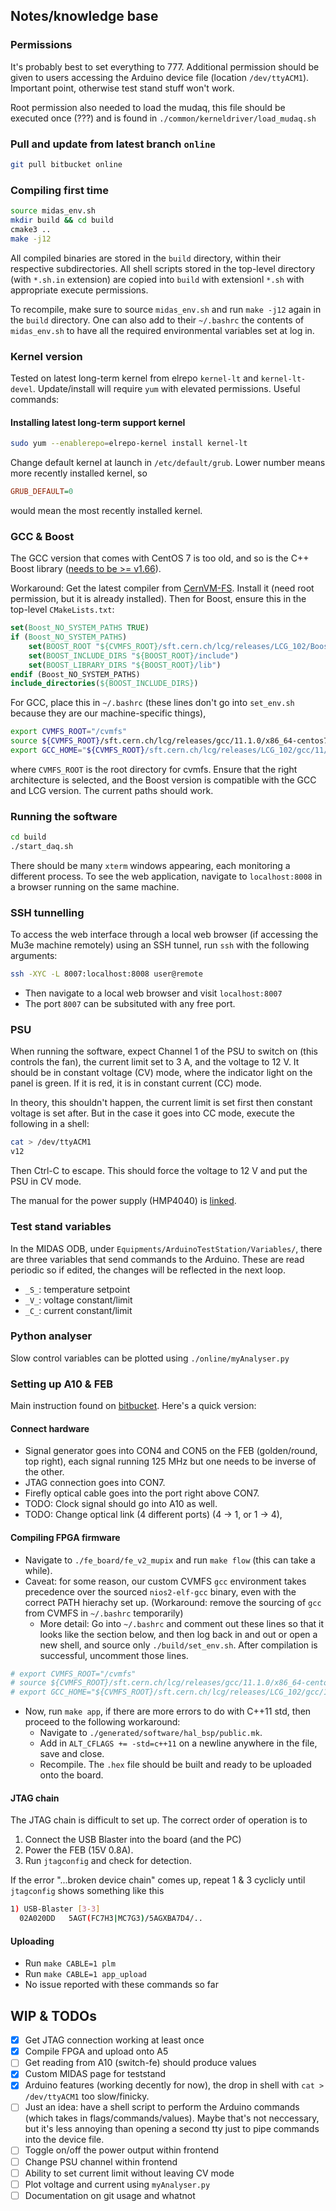 <!-- vim:set ft=markdown: -->
## Notes/knowledge base

### Permissions

It's probably best to set everything to 777. Additional permission should be
given to users accessing the Arduino device file (location `/dev/ttyACM1`).
Important point, otherwise test stand stuff won't work.

Root permission also needed to
load the mudaq, this file should be executed once (???) and is found in
`./common/kerneldriver/load_mudaq.sh`


### Pull and update from latest branch `online`

```bash
git pull bitbucket online
```

### Compiling first time

```bash
source midas_env.sh
mkdir build && cd build
cmake3 ..
make -j12
```

All compiled binaries are stored in the `build` directory, within their
respective subdirectories. All shell scripts stored in the top-level directory
(with `*.sh.in` extension) are copied into `build` with extensionl `*.sh` with
appropriate execute permissions.

To recompile, make sure to source `midas_env.sh` and run `make -j12` again in
the `build` directory. One can also add to their `~/.bashrc` the contents of
`midas_env.sh` to have all the required environmental variables set at log in.

### Kernel version

Tested on latest long-term kernel from elrepo `kernel-lt` and `kernel-lt-devel`.
Update/install will require `yum` with elevated permissions. Useful commands:

#### Installing latest long-term support kernel

```bash
sudo yum --enablerepo=elrepo-kernel install kernel-lt
```

Change default kernel at launch in `/etc/default/grub`. Lower number means more
recently installed kernel, so

```cfg
GRUB_DEFAULT=0
```

would mean the most recently installed kernel.

### GCC & Boost

The GCC version that comes with CentOS 7 is too old, and so is the C++
Boost library ([needs to be >= v1.66](https://github.com/uob-mu3e/test_stand_frontend/commit/de07630bb2f03efc5c5c43f933865650ec2c32f2)).

Workaround: Get the latest compiler from
[CernVM-FS](https://cernvm.cern.ch/fs/). Install it (need root
permission, but it is already installed). Then for Boost, ensure this in the top-level `CMakeLists.txt`:

```cmake
set(Boost_NO_SYSTEM_PATHS TRUE)
if (Boost_NO_SYSTEM_PATHS)
    set(BOOST_ROOT "${CVMFS_ROOT}/sft.cern.ch/lcg/releases/LCG_102/Boost/1.78.0/x86_64-centos7-gcc11-opt")
    set(BOOST_INCLUDE_DIRS "${BOOST_ROOT}/include")
    set(BOOST_LIBRARY_DIRS "${BOOST_ROOT}/lib")
endif (Boost_NO_SYSTEM_PATHS)
include_directories(${BOOST_INCLUDE_DIRS})
```

For GCC, place this in `~/.bashrc` (these lines don't go into `set_env.sh` because they are our machine-specific things),

```bash
export CVMFS_ROOT="/cvmfs"
source ${CVMFS_ROOT}/sft.cern.ch/lcg/releases/gcc/11.1.0/x86_64-centos7/setup.sh
export GCC_HOME="${CVMFS_ROOT}/sft.cern.ch/lcg/releases/LCG_102/gcc/11/x86_64-centos7"
```

where `CVMFS_ROOT` is the root directory for cvmfs. Ensure that the right
architecture is selected, and the Boost version is compatible with the GCC and
LCG version. The current paths should work.

### Running the software

```bash
cd build
./start_daq.sh
```

There should be many `xterm` windows appearing, each monitoring a different
process. To see the web application, navigate to `localhost:8008` in a browser
running on the same machine.

### SSH tunnelling

To access the web interface through a local web browser (if accessing the Mu3e
machine remotely) using an SSH tunnel, run `ssh` with the following arguments:

```bash
ssh -XYC -L 8007:localhost:8008 user@remote
```

- Then navigate to a local web browser and visit `localhost:8007`
- The port `8007` can be subsituted with any free port. 

### PSU

When running the software, expect Channel 1 of the PSU to switch on (this
controls the fan), the current limit set to 3 A, and the voltage to 12 V. It
should be in constant voltage (CV) mode, where the indicator light on the panel
is green. If it is red, it is in constant current (CC) mode.

In theory, this shouldn't happen, the current limit is set first then constant
voltage is set after. But in the case it goes into CC mode, execute the
following in a shell:

```bash
cat > /dev/ttyACM1
v12
```

Then Ctrl-C to escape. This should force the voltage to 12 V and put the PSU in
CV mode.

The manual for the power supply (HMP4040) is [linked](https://scdn.rohde-schwarz.com/ur/pws/dl_downloads/dl_common_library/dl_manuals/gb_1/h/hmp_serie/HMPSeries_UserManual_en_02.pdf).

### Test stand variables

In the MIDAS ODB, under `Equipments/ArduinoTestStation/Variables/`, there are three
variables that send commands to the Arduino. These are read periodic so if
edited, the changes will be reflected in the next loop.

- `_S_`: temperature setpoint
- `_V_`: voltage constant/limit
- `_C_`: current constant/limit

### Python analyser

Slow control variables can be plotted using `./online/myAnalyser.py`


### Setting up A10 & FEB

Main instruction found on [bitbucket](https://bitbucket.org/mu3e/online/wiki/FEB%20to%20A10%20Dev%20Board%20Lab%20Setup). Here's a quick version:

#### Connect hardware

- Signal generator goes into CON4 and CON5 on the FEB (golden/round, top right), each signal running 125 MHz but one needs to be inverse of the other.
- JTAG connection goes into CON7.
- Firefly optical cable goes into the port right above CON7.
- TODO: Clock signal should go into A10 as well.
- TODO: Change optical link (4 different ports) (4 -> 1, or 1 -> 4),

#### Compiling FPGA firmware

- Navigate to `./fe_board/fe_v2_mupix` and run `make flow` (this can take a while).
- Caveat: for some reason, our custom CVMFS `gcc` environment takes precedence over the sourced `nios2-elf-gcc` binary, even with the correct PATH hierachy set up. (Workaround: remove the sourcing of `gcc` from CVMFS in `~/.bashrc` temporarily)
    - More detail: Go into `~/.bashrc` and comment out these lines so that it looks like the section below, and then log back in and out or open a new shell, and source only `./build/set_env.sh`. After compilation is successful, uncomment those lines.

```bash
# export CVMFS_ROOT="/cvmfs"
# source ${CVMFS_ROOT}/sft.cern.ch/lcg/releases/gcc/11.1.0/x86_64-centos7/setup.sh
# export GCC_HOME="${CVMFS_ROOT}/sft.cern.ch/lcg/releases/LCG_102/gcc/11/x86_64-centos7"
```

- Now, run `make app`, if there are more errors to do with C++11 std, then proceed to the following workaround:
    - Navigate to `./generated/software/hal_bsp/public.mk`.
    - Add in `ALT_CFLAGS += -std=c++11` on a newline anywhere in the file, save and close.
    - Recompile. The `.hex` file should be built and ready to be uploaded onto the board.

#### JTAG chain

The JTAG chain is difficult to set up. The correct order of operation is to

1. Connect the USB Blaster into the board (and the PC)
2. Power the FEB (15V 0.8A).
3. Run `jtagconfig` and check for detection.

If the error "...broken device chain" comes up, repeat 1 & 3 cyclicly until `jtagconfig` shows something like this

```bash
1) USB-Blaster [3-3]
  02A020DD   5AGT(FC7H3|MC7G3)/5AGXBA7D4/..
```

#### Uploading

- Run `make CABLE=1 plm`
- Run `make CABLE=1 app_upload`
- No issue reported with these commands so far

## WIP & TODOs
- [x] Get JTAG connection working at least once
- [x] Compile FPGA and upload onto A5
- [ ] Get reading from A10 (switch-fe) should produce values
- [x] Custom MIDAS page for teststand
- [x] Arduino features (working decently for now), the drop in shell with `cat > /dev/ttyACM1` too slow/finicky. 
- [ ] Just an idea: have a shell script to perform the Arduino commands (which takes in flags/commands/values). Maybe that's not neccessary, but it's less annoying than opening a second tty just to pipe commands into the device file.
- [ ] Toggle on/off the power output within frontend
- [ ] Change PSU channel within frontend
- [ ] Ability to set current limit without leaving CV mode
- [ ] Plot voltage and current using `myAnalyser.py`
- [ ] Documentation on git usage and whatnot
